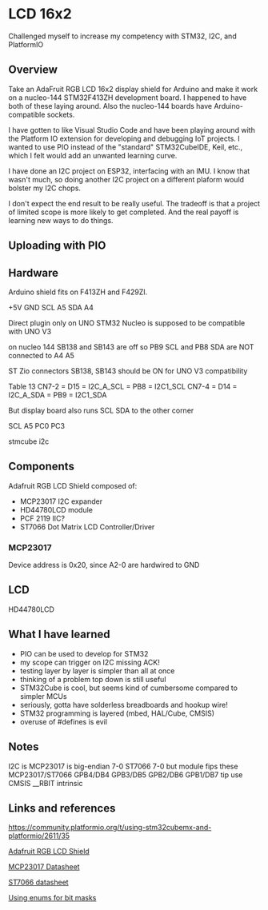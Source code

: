 # LCD 16x2
Challenged myself to increase my competency with STM32, I2C, and PlatformIO

## Overview
Take an AdaFruit RGB LCD 16x2 display shield for Arduino and make it
work on a nucleo-144 STM32F413ZH development board.
I happened to have both of these laying around.
Also the nucleo-144 boards have Arduino-compatible sockets.

I have gotten to like Visual Studio Code and have been playing around with the 
Platform IO extension for developing and debugging IoT projects.
I wanted to use PIO instead of the "standard" STM32CubeIDE, Keil, etc., which I felt would add an unwanted learning curve.

I have done an I2C project on ESP32, interfacing with an IMU.
I know that wasn't much, so doing another I2C project on a different plaform
would bolster my I2C chops.

I don't expect the end result to be really useful.
The tradeoff is that a project of limited scope is more likely to get completed.
And the real payoff is learning new ways to do things.

## Uploading with PIO


## Hardware
Arduino shield fits on F413ZH and F429ZI.

+5V
GND
SCL A5
SDA A4

Direct plugin only on UNO
STM32 Nucleo is supposed to be compatible with UNO V3

on nucleo 144
SB138 and SB143 are off
so PB9 SCL and PB8 SDA are NOT connected to A4 A5

ST Zio connectors
SB138, SB143 should be ON for UNO V3 compatibility

Table 13
CN7-2 = D15 = I2C_A_SCL = PB8 = I2C1_SCL
CN7-4 = D14 = I2C_A_SDA = PB9 = I2C1_SDA

But display board also runs SCL SDA to the other corner

SCL A5 PC0 PC3

stmcube i2c

## Components
Adafruit RGB LCD Shield composed of:
- MCP23017 I2C expander
- HD44780LCD module
- PCF 2119 IIC?
- ST7066 Dot Matrix LCD Controller/Driver

### MCP23017
Device address is 0x20, since A2-0 are hardwired to GND

## LCD
HD44780LCD

## What I have learned
- PIO can be used to develop for STM32
- my scope can trigger on I2C missing ACK!
- testing layer by layer is simpler than all at once
- thinking of a problem top down is still useful
- STM32Cube is cool, but seems kind of cumbersome compared to simpler MCUs
- seriously, gotta have solderless breadboards and hookup wire!
- STM32 programming is layered (mbed, HAL/Cube, CMSIS)
- overuse of #defines is evil

## Notes
I2C is 
MCP23017 is big-endian 7-0
ST7066 7-0
but module fips these MCP23017/ST7066
GPB4/DB4
GPB3/DB5
GPB2/DB6
GPB1/DB7
tip use CMSIS __RBIT intrinsic

## Links and references
https://community.platformio.org/t/using-stm32cubemx-and-platformio/2611/35

[Adafruit RGB LCD Shield](https://learn.adafruit.com/rgb-lcd-shield/downloads)

[MCP23017 Datasheet](https://ww1.microchip.com/downloads/en/devicedoc/20001952c.pdf)

[ST7066 datasheet](https://www.sparkfun.com/datasheets/LCD/st7066.pdf)

[Using enums for bit masks](https://wiggling-bits.net/using-enum-classes-as-type-safe-bitmasks/)

